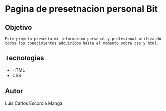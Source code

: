 # Pagina de presetnacion personal Bit

## Objetivo
    Este proycto presenta mi informacion personal y profesional utilizando todos los conocimientos adquiridos hasta el momento sobre css y html.


## Tecnologias
* HTML
* CSS 
## Autor
Luis Carlos Escorcia Manga